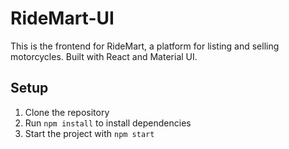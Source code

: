 # RideMart-UI

This is the frontend for RideMart, a platform for listing and selling motorcycles. Built with React and Material UI.

## Setup

1. Clone the repository
2. Run `npm install` to install dependencies
3. Start the project with `npm start`
